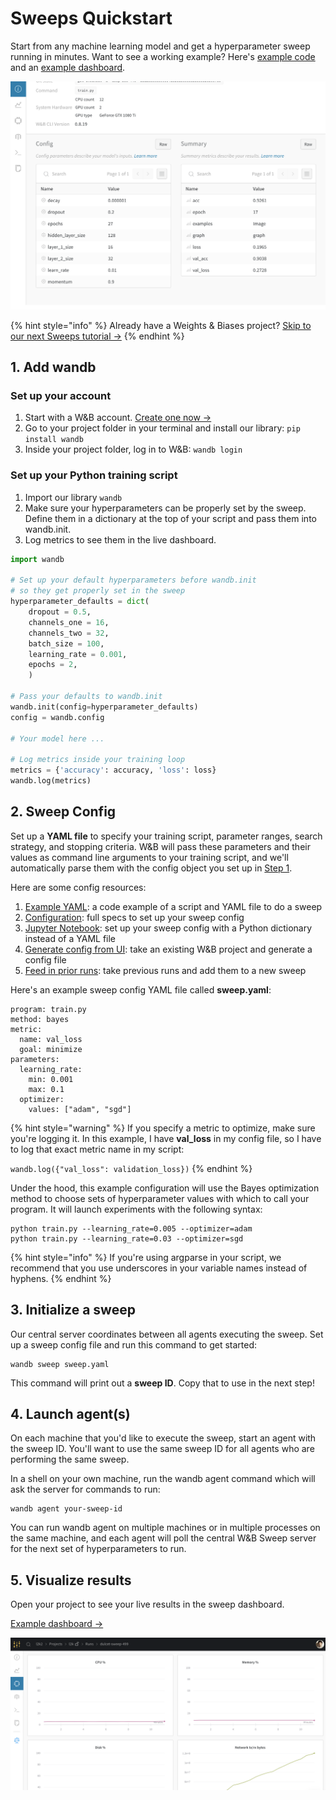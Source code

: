 # Sweeps Quickstart

Start from any machine learning model and get a hyperparameter sweep running in minutes. Want to see a working example? Here's [example code](https://github.com/wandb/examples/tree/master/pytorch-cnn-fashion) and an [example dashboard](https://app.wandb.ai/carey/pytorch-cnn-fashion/sweeps/v8dil26q).

![](../.gitbook/assets/image%20%2844%29.png)

{% hint style="info" %}
Already have a Weights & Biases project? [Skip to our next Sweeps tutorial →](add-to-existing.md)
{% endhint %}

## 1. Add wandb

### **Set up your account**

1. Start with a W&B account.  [Create one now →](http://app.wandb.ai/)
2. Go to your project folder in your terminal and install our library: `pip install wandb`
3. Inside your project folder, log in to W&B: `wandb login`

### **Set up your Python training script**

1. Import our library `wandb`  
2. Make sure your hyperparameters can be properly set by the sweep. Define them in a dictionary at the top of your script and pass them into wandb.init.
3. Log metrics to see them in the live dashboard. 

```python
import wandb

# Set up your default hyperparameters before wandb.init
# so they get properly set in the sweep
hyperparameter_defaults = dict(
    dropout = 0.5,
    channels_one = 16,
    channels_two = 32,
    batch_size = 100,
    learning_rate = 0.001,
    epochs = 2,
    )

# Pass your defaults to wandb.init
wandb.init(config=hyperparameter_defaults)
config = wandb.config

# Your model here ...

# Log metrics inside your training loop
metrics = {'accuracy': accuracy, 'loss': loss}
wandb.log(metrics)
```

## 2. Sweep Config

Set up a **YAML file** to specify your training script, parameter ranges, search strategy, and stopping criteria. W&B will pass these parameters and their values as command line arguments to your training script, and we'll automatically parse them with the config object you set up in [Step 1](quickstart.md#set-up-your-python-training-script).

Here are some config resources:

1. [Example YAML](https://github.com/wandb/examples/blob/master/pytorch-cnn-fashion/sweep-grid-hyperband.yaml): a code example of a script and YAML file to do a sweep
2. [Configuration](configuration.md): full specs to set up your sweep config
3. [Jupyter Notebook](python-api.md): set up your sweep config with a Python dictionary instead of a YAML file
4. [Generate config from UI](add-to-existing.md): take an existing W&B project and generate a config file
5. [Feed in prior runs](https://docs.wandb.com/sweeps/overview/add-to-existing#seed-a-new-sweep-with-existing-runs): take previous runs and add them to a new sweep

Here's an example sweep config YAML file called **sweep.yaml**:

```text
program: train.py
method: bayes
metric:
  name: val_loss
  goal: minimize
parameters:
  learning_rate:
    min: 0.001
    max: 0.1
  optimizer:
    values: ["adam", "sgd"]
```

{% hint style="warning" %}
If you specify a metric to optimize, make sure you're logging it. In this example, I have **val\_loss** in my config file, so I have to log that exact metric name in my script:

`wandb.log({"val_loss": validation_loss})`
{% endhint %}

Under the hood, this example configuration will use the Bayes optimization method to choose sets of hyperparameter values with which to call your program. It will launch experiments with the following syntax:

```text
python train.py --learning_rate=0.005 --optimizer=adam
python train.py --learning_rate=0.03 --optimizer=sgd
```

{% hint style="info" %}
If you're using argparse in your script, we recommend that you use underscores in your variable names instead of hyphens.
{% endhint %}

## 3. Initialize a sweep

Our central server coordinates between all agents executing the sweep.  Set up a sweep config file and run this command to get started:

```text
wandb sweep sweep.yaml
```

This command will print out a **sweep ID**. Copy that to use in the next step!

## 4. Launch agent\(s\)

On each machine that you'd like to execute the sweep, start an agent with the sweep ID. You'll want to use the same sweep ID for all agents who are performing the same sweep.

In a shell on your own machine, run the wandb agent command which will ask the server for commands to run:

```text
wandb agent your-sweep-id
```

You can run wandb agent on multiple machines or in multiple processes on the same machine, and each agent will poll the central W&B Sweep server for the next set of hyperparameters to run.

## 5. Visualize results

Open your project to see your live results in the sweep dashboard.

[Example dashboard →](https://app.wandb.ai/carey/pytorch-cnn-fashion)

![](../.gitbook/assets/image%20%2870%29.png)

## 

